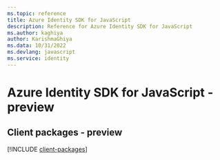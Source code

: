 ```yaml
---
ms.topic: reference
title: Azure Identity SDK for JavaScript
description: Reference for Azure Identity SDK for JavaScript
ms.author: kaghiya
author: KarishmaGhiya
ms.data: 10/31/2022
ms.devlang: javascript
ms.service: identity
---
```

# Azure Identity SDK for JavaScript - preview

## Client packages - preview
[!INCLUDE [client-packages](identity-client-index.md)]